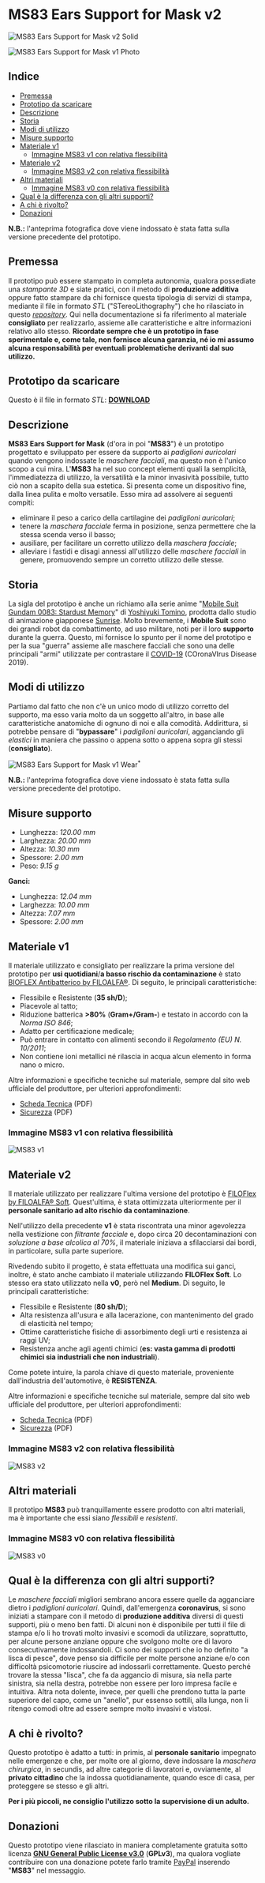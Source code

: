 # MS83 Ears Support for Mask v2

![MS83 Ears Support for Mask v2 Solid](/images/MS83%20Ears%20Support%20for%20Mask%20v2.png "MS83 Ears Support for Mask v2 - Solid Preview")

![MS83 Ears Support for Mask v1 Photo](/images/MS83%20v1%20-%20wear.jpg "MS83 Ears Support for Mask v1 - Photo Preview")

## Indice
- <a href="#1">Premessa</a>
- <a href="#2">Prototipo da scaricare</a>
- <a href="#3">Descrizione</a>
- <a href="#4">Storia</a>
- <a href="#5">Modi di utilizzo</a>
- <a href="#6">Misure supporto</a>
- <a href="#7">Materiale v1</a>
  - <a href="#7.1">Immagine MS83 v1 con relativa flessibilità</a>
- <a href="#8">Materiale v2</a>
  - <a href="#8.1">Immagine MS83 v2 con relativa flessibilità</a>
- <a href="#9">Altri materiali</a>
  - <a href="#9.1">Immagine MS83 v0 con relativa flessibilità</a>
- <a href="#10">Qual è la differenza con gli altri supporti?</a>
- <a href="#11">A chi è rivolto?</a>
- <a href="#12">Donazioni</a>

**N.B.:** l'anteprima fotografica dove viene indossato è stata fatta sulla versione precedente del prototipo.

## <a id="1"></a>Premessa

Il prototipo può essere stampato in completa autonomia, qualora possediate una *stampante 3D* e siate pratici, con il metodo di **produzione additiva** oppure fatto stampare da chi fornisce questa tipologia di servizi di stampa, mediante il file in formato *STL* ("STereoLithography") che ho rilasciato in questo *[repository](https://github.com/ADurante/MS83 "MS83 repository")*. Qui nella documentazione si fa riferimento al materiale **consigliato** per realizzarlo, assieme alle caratteristiche e altre informazioni relativo allo stesso. **Ricordate sempre che è un prototipo in fase sperimentale e, come tale, non fornisce alcuna garanzia, né io mi assumo alcuna responsabilità per eventuali problematiche derivanti dal suo utilizzo.**

## <a id="2"></a>Prototipo da scaricare

Questo è il file in formato *STL*:
**[DOWNLOAD](/MS83%20Ears%20Support%20for%20Mask%20v2.stl "MS83 v2 Download's Link")**

## <a id="3"></a>Descrizione

**MS83 Ears Support for Mask** (d'ora in poi "**MS83**") è un prototipo progettato e sviluppato per essere da supporto ai *padiglioni auricolari* quando vengono indossate le *maschere facciali*, ma questo non è l'unico scopo a cui mira. L'**MS83** ha nel suo concept elementi quali la semplicità, l'immediatezza di utilizzo, la versatilità e la minor invasività possibile, tutto ciò non a scapito della sua estetica. Si presenta come un dispositivo fine, dalla linea pulita e molto versatile. Esso mira ad assolvere ai seguenti compiti:

- eliminare il peso a carico della cartilagine dei *padiglioni auricolari*;
- tenere la *maschera facciale* ferma in posizione, senza permettere che la stessa scenda verso il basso;
- ausiliare, per facilitare un corretto utilizzo della *maschera facciale*;
- alleviare i fastidi e disagi annessi all'utilizzo delle *maschere facciali* in genere, promuovendo sempre un corretto utilizzo delle stesse.

## <a id="4"></a>Storia

La sigla del prototipo è anche un richiamo alla serie anime "[Mobile Suit Gundam 0083: Stardust Memory](https://it.wikipedia.org/wiki/Mobile_Suit_Gundam_0083:_Stardust_Memory "Mobile Suit Gundam 0083: Stardust Memory Wikipedia")" di [Yoshiyuki Tomino](https://it.wikipedia.org/wiki/Yoshiyuki_Tomino "Yoshiyuki Tomino Wikipedia"), prodotta dallo studio di animazione giapponese [Sunrise](https://www.sunrise-inc.co.jp/international/ "Sunrise International's Official Website"). Molto brevemente, i **Mobile Suit** sono dei grandi robot da combattimento, ad uso militare, noti per il loro **supporto** durante la guerra. Questo, mi fornisce lo spunto per il nome del prototipo e per la sua "guerra" assieme alle maschere facciali che sono una delle principali "armi" utilizzate per contrastare il [COVID-19](https://it.wikipedia.org/wiki/COVID-19 "COVID-19 Wikipedia") (COronaVIrus Disease 2019).

## <a id="5"></a>Modi di utilizzo
Partiamo dal fatto che non c'è un unico modo di utilizzo corretto del supporto, ma esso varia molto da un soggetto all'altro, in base alle caratteristiche anatomiche di ognuno di noi e alla comodità. Addirittura, si potrebbe pensare di "**bypassare**" i *padiglioni auricolari*, agganciando gli *elastici* in maniera che passino o appena sotto o appena sopra gli stessi (**consigliato**).

![MS83 Ears Support for Mask v1 Wear](/images/MS83%20v1%20-%20how%20to%20use.gif "MS83 Ears Support for Mask v1 - How to Use")<sup>*</sup>

**N.B.:** l'anteprima fotografica dove viene indossato è stata fatta sulla versione precedente del prototipo.

## <a id="6"></a>Misure supporto

- Lunghezza: *120.00 mm*
- Larghezza: *20.00 mm*
- Altezza: *10.30 mm*
- Spessore: *2.00 mm*
- Peso: *9.15 g*

**Ganci:**

- Lunghezza: *12.04 mm*
- Larghezza: *10.00 mm*
- Altezza: *7.07 mm*
- Spessore: *2.00 mm*

## <a id="7"></a>Materiale v1

Il materiale utilizzato e consigliato per realizzare la prima versione del prototipo per **usi quotidiani**/**a basso rischio da contaminazione** è stato [BIOFLEX Antibatterico by FILOALFA®](https://www.filoalfa3d.com/it/content/43-bioflex-antibatterico "BIOFLEX Antibacterial's Link"). Di seguito, le principali caratteristiche:

- Flessibile e Resistente (**35 sh/D**);
- Piacevole al tatto;
- Riduzione batterica **>80%** (**Gram+/Gram-**) e testato in accordo con la *Norma ISO 846*;
- Adatto per certificazione medicale;
- Può entrare in contatto con alimenti secondo il *Regolamento (EU) N. 10/2011*;
- Non contiene ioni metallici né rilascia in acqua alcun elemento in forma nano o micro.

Altre informazioni e specifiche tecniche sul materiale, sempre dal sito web ufficiale del produttore, per ulteriori approfondimenti:

- [Scheda Tecnica](https://www.filoalfa3d.com/img/cms/MSDS%20&%20TDS/TDS%20BIOFLEX%20Antibacterial.pdf "BIOFLEX Material Data Sheet's Link") (PDF)
- [Sicurezza](https://www.filoalfa3d.com/img/cms/MSDS%20&%20TDS/MSDS%20BIOFLEX%20Antibacterial%20.pdf "BIOFLEX Material Safety's Link") (PDF)

### <a id="7.1"></a>Immagine MS83 v1 con relativa flessibilità

![MS83 v1](/images/MS83%20v1%20-%20flexibility.gif "MS83 Ears Support for Mask v1 flexibility")

## <a id="8"></a>Materiale v2

Il materiale utilizzato per realizzare l'ultima versione del prototipo è [FILOFlex by FILOALFA® Soft](https://www.filoalfa3d.com/it/content/25-filoflex "FILOFlex's Link"). Quest'ultima, è stata ottimizzata ulteriormente per il **personale sanitario ad alto rischio da contaminazione**.

Nell'utilizzo della precedente **v1** è stata riscontrata una minor agevolezza nella vestizione con *filtrante facciale* e, dopo circa 20 decontaminazioni con *soluzione a base alcolica al 70%*, il materiale iniziava a sfilacciarsi dai bordi, in particolare, sulla parte superiore.

Rivedendo subito il progetto, è stata effettuata una modifica sui ganci, inoltre, è stato anche cambiato il materiale utilizzando **FILOFlex Soft**. Lo stesso era stato utilizzato nella **v0**, però nel **Medium**. Di seguito, le principali caratteristiche:

- Flessibile e Resistente (**80 sh/D**);
- Alta resistenza all'usura e alla lacerazione, con mantenimento del grado di elasticità nel tempo;
- Ottime caratteristiche fisiche di assorbimento degli urti e resistenza ai raggi UV;
- Resistenza anche agli agenti chimici (**es: vasta gamma di prodotti chimici sia industriali che non industriali**).

Come potete intuire, la parola chiave di questo materiale, proveniente dall'industria dell'automotive, è **RESISTENZA**.

Altre informazioni e specifiche tecniche sul materiale, sempre dal sito web ufficiale del produttore, per ulteriori approfondimenti:

- [Scheda Tecnica](https://www.filoalfa3d.com/img/cms/MSDS%20&%20TDS/TDS%20FILOFlex%20Soft%20-%20Oct%202020.pdf "FILOFlex Material Data Sheet's Link") (PDF)
- [Sicurezza](https://www.filoalfa3d.com/img/cms/MSDS%20FILOFLEX%2080A%20English%2019-09-2018_rev0.pdf "FILOFlex Material Safety's Link") (PDF)

### <a id="8.1"></a>Immagine MS83 v2 con relativa flessibilità

![MS83 v2](/images/MS83%20v2%20-%20flexibility.gif "MS83 Ears Support for Mask v2 flexibility")

## <a id="9"></a>Altri materiali

Il prototipo **MS83** può tranquillamente essere prodotto con altri materiali, ma è importante che essi siano *flessibili* e *resistenti*.

### <a id="9.1"></a>Immagine MS83 v0 con relativa flessibilità
![MS83 v0](/images/MS83%20v0%20-%20flexibility.gif "MS83 Ears Support for Mask v0 flexibility")

## <a id="10"></a>Qual è la differenza con gli altri supporti?

Le *maschere facciali* migliori sembrano ancora essere quelle da agganciare dietro i *padiglioni auricolari*. Quindi, dall'emergenza **coronavirus**, si sono iniziati a stampare con il metodo di **produzione additiva** diversi di questi supporti, più o meno ben fatti. Di alcuni non è disponibile per tutti il file di stampa e/o li ho trovati molto invasivi e scomodi da utilizzare, soprattutto, per alcune persone anziane oppure che svolgono molte ore di lavoro consecutivamente indossandoli. Ci sono dei supporti che io ho definito "a lisca di pesce", dove penso sia difficile per molte persone anziane e/o con difficoltà psicomotorie riuscire ad indossarli correttamente. Questo perché trovare la stessa "lisca", che fa da aggancio di misura, sia nella parte sinistra, sia nella destra, potrebbe non essere per loro impresa facile e intuitiva. Altra nota dolente, invece, per quelli che prendono tutta la parte superiore del capo, come un "anello", pur essenso sottili, alla lunga, non li ritengo comodi oltre ad essere sempre molto invasivi e vistosi.

## <a id="11"></a>A chi è rivolto?

Questo prototipo è adatto a tutti: in primis, al **personale sanitario** impegnato nelle emergenze e che, per molte ore al giorno, deve indossare la *maschera chirurgica*, in secundis, ad altre categorie di lavoratori e, ovviamente, al **privato cittadino** che la indossa quotidianamente, quando esce di casa, per proteggere se stesso e gli altri.

**Per i più piccoli, ne consiglio l'utilizzo sotto la supervisione di un adulto.**

## <a id="12"></a>Donazioni

Questo prototipo viene rilasciato in maniera completamente gratuita sotto licenza **[GNU General Public License v3.0](/LICENSE "Project's License")** (**GPLv3**), ma qualora vogliate contribuire con una donazione potete farlo tramite [PayPal](https://www.paypal.me/AlessioDurante "Alessio's PayPal") inserendo "**MS83**" nel messaggio.
